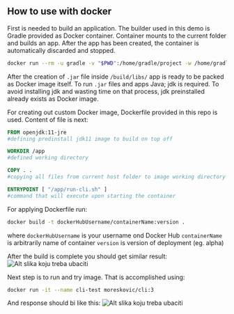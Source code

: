 ## How to use with docker

First is needed to build an application. The builder used in this demo is Gradle provided as Docker container. Container mounts to the current folder and builds an app. After the app has been created, the container is automatically discarded and stopped. 
```bash
docker run --rm -u gradle -v "$PWD":/home/gradle/project -w /home/gradle/project gradle gradle clean build
```

After the creation of `.jar` file inside `/build/libs/` app is ready to be packed as Docker image itself. To run `.jar` files and apps Java; jdk is required. To avoid installing jdk and wasting time on that process, jdk preinstalled already exists as Docker image.

For creating out custom Docker image, Dockerfile provided in this repo is used. Content of file is next:
```dockerfile
FROM openjdk:11-jre
#defining predinstall jdk11 image to build on top off

WORKDIR /app
#defined working directory

COPY . .
#copying all files from current host folder to image working directory

ENTRYPOINT [ "/app/run-cli.sh" ]
#command that will execute upon starting the container
```

For applying Dockerfile run:
```bash
docker build -t dockerHubUsername/containerName:version .
```
where
`dockerHubUsername` is your username ond Docker Hub
`containerName` is arbitrarily name of container
`version` is version of deployment (eg. alpha)

After the build is complete you should get similar result:
![Alt slika koju treba ubaciti](https://user-images.githubusercontent.com/102029624/175520209-6b806d79-212c-42e6-9ca5-4ccb3f2d5793.png)

Next step is to run and try image. That is accomplished using:
```bash
docker run -it --name cli-test moreskovic/cli:3
```
And response should bi like this:
![Alt slika koju treba ubaciti](https://user-images.githubusercontent.com/102029624/175520213-721bf93f-f587-4cbc-9e7c-9e0b6dacd26d.png)

